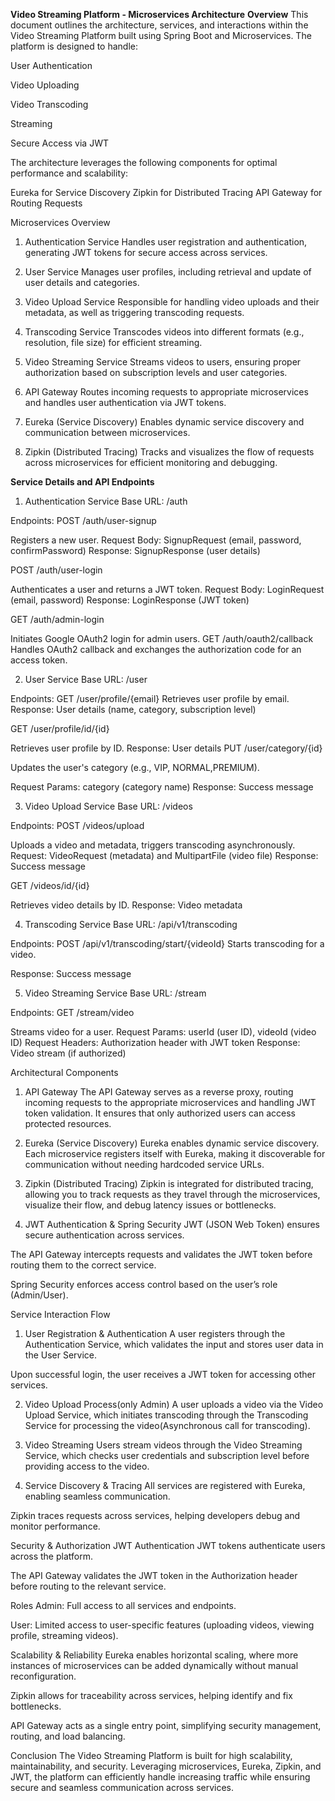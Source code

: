 **Video Streaming Platform - Microservices Architecture**
**Overview**
This document outlines the architecture, services, and interactions within the Video Streaming Platform built using Spring Boot and Microservices. The platform is designed to handle:

User Authentication

Video Uploading

Video Transcoding

Streaming

Secure Access via JWT

The architecture leverages the following components for optimal performance and scalability:

Eureka for Service Discovery
Zipkin for Distributed Tracing
API Gateway for Routing Requests

Microservices Overview
1. Authentication Service
Handles user registration and authentication, generating JWT tokens for secure access across services.

2. User Service
Manages user profiles, including retrieval and update of user details and categories.

3. Video Upload Service
Responsible for handling video uploads and their metadata, as well as triggering transcoding requests.

4. Transcoding Service
Transcodes videos into different formats (e.g., resolution, file size) for efficient streaming.

5. Video Streaming Service
Streams videos to users, ensuring proper authorization based on subscription levels and user categories.

6. API Gateway
Routes incoming requests to appropriate microservices and handles user authentication via JWT tokens.

7. Eureka (Service Discovery)
Enables dynamic service discovery and communication between microservices.

8. Zipkin (Distributed Tracing)
Tracks and visualizes the flow of requests across microservices for efficient monitoring and debugging.

**Service Details and API Endpoints**
1. Authentication Service
Base URL: /auth

Endpoints:
POST /auth/user-signup

Registers a new user.
Request Body: SignupRequest (email, password, confirmPassword)
Response: SignupResponse (user details)

POST /auth/user-login

Authenticates a user and returns a JWT token.
Request Body: LoginRequest (email, password)
Response: LoginResponse (JWT token)

GET /auth/admin-login

Initiates Google OAuth2 login for admin users.
GET /auth/oauth2/callback
Handles OAuth2 callback and exchanges the authorization code for an access token.

2. User Service
Base URL: /user

Endpoints:
GET /user/profile/{email}
Retrieves user profile by email.
Response: User details (name, category, subscription level)

GET /user/profile/id/{id}

Retrieves user profile by ID.
Response: User details
PUT /user/category/{id}

Updates the user's category (e.g., VIP, NORMAL,PREMIUM).

Request Params: category (category name)
Response: Success message

3. Video Upload Service
Base URL: /videos

Endpoints:
POST /videos/upload

Uploads a video and metadata, triggers transcoding asynchronously.
Request: VideoRequest (metadata) and MultipartFile (video file)
Response: Success message

GET /videos/id/{id}

Retrieves video details by ID.
Response: Video metadata

4. Transcoding Service
Base URL: /api/v1/transcoding

Endpoints:
POST /api/v1/transcoding/start/{videoId}
Starts transcoding for a video.

Response: Success message

5. Video Streaming Service
Base URL: /stream

Endpoints:
GET /stream/video

Streams video for a user.
Request Params: userId (user ID), videoId (video ID)
Request Headers: Authorization header with JWT token
Response: Video stream (if authorized)

Architectural Components
1. API Gateway
The API Gateway serves as a reverse proxy, routing incoming requests to the appropriate microservices and handling JWT token validation. It ensures that only authorized users can access protected resources.

2. Eureka (Service Discovery)
Eureka enables dynamic service discovery. Each microservice registers itself with Eureka, making it discoverable for communication without needing hardcoded service URLs.

3. Zipkin (Distributed Tracing)
Zipkin is integrated for distributed tracing, allowing you to track requests as they travel through the microservices, visualize their flow, and debug latency issues or bottlenecks.

4. JWT Authentication & Spring Security
JWT (JSON Web Token) ensures secure authentication across services.

The API Gateway intercepts requests and validates the JWT token before routing them to the correct service.

Spring Security enforces access control based on the user’s role (Admin/User).

Service Interaction Flow
1. User Registration & Authentication
A user registers through the Authentication Service, which validates the input and stores user data in the User Service.

Upon successful login, the user receives a JWT token for accessing other services.

2. Video Upload Process(only Admin)
A user uploads a video via the Video Upload Service, which initiates transcoding through the Transcoding Service for processing the video(Asynchronous call for transcoding).

3. Video Streaming
Users stream videos through the Video Streaming Service, which checks user credentials and subscription level before providing access to the video.

4. Service Discovery & Tracing
All services are registered with Eureka, enabling seamless communication.

Zipkin traces requests across services, helping developers debug and monitor performance.

Security & Authorization
JWT Authentication
JWT tokens authenticate users across the platform.

The API Gateway validates the JWT token in the Authorization header before routing to the relevant service.

Roles
Admin: Full access to all services and endpoints.

User: Limited access to user-specific features (uploading videos, viewing profile, streaming videos).

Scalability & Reliability
Eureka enables horizontal scaling, where more instances of microservices can be added dynamically without manual reconfiguration.

Zipkin allows for traceability across services, helping identify and fix bottlenecks.

API Gateway acts as a single entry point, simplifying security management, routing, and load balancing.

Conclusion
The Video Streaming Platform is built for high scalability, maintainability, and security. Leveraging microservices, Eureka, Zipkin, and JWT, the platform can efficiently handle increasing traffic while ensuring secure and seamless communication across services.

